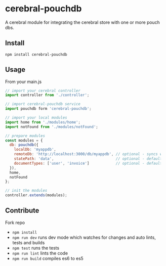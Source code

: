 # cerebral-pouchdb

A cerebral module for integrating the cerebral store with one or more pouch dbs.

## Install

```
npm install cerebral-pouchdb
```

## Usage


From your main.js

```js
// import your cerebral controller
import controller from './controller';

// import cerebral-pouchdb service
import pouchdb form 'cerebral-pouchdb';

// import your local modules
import home from './modules/home';
import notFound from './modules/notFound';

// prepare modules
const modules = {
  db: pouchdb({
    localDb: 'myappdb',
    remoteDb: 'http://localhost:3000/db/myappdb', // optional - syncs with remote db when provided
    statePath: 'data',                            // optional - defaults to [ 'data' ]
    documentTypes: ['user', 'invoice']            // optional - defaults to all document types
  }),
  home,
  notFound
};

// init the modules
controller.extends(modules);
```

## Contribute

Fork repo

* `npm install`
* `npm run dev` runs dev mode which watches for changes and auto lints, tests and builds
* `npm test` runs the tests
* `npm run lint` lints the code
* `npm run build` compiles es6 to es5
